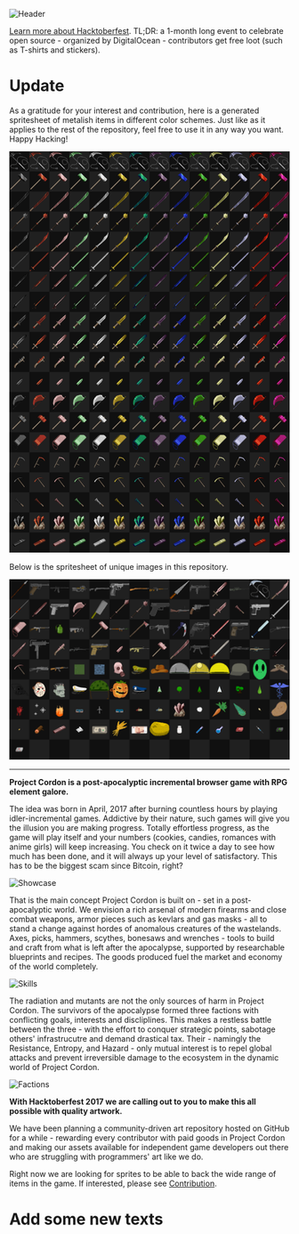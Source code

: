 ![Header](markdown/header.png)

[Learn more about Hacktoberfest](https://hacktoberfest.digitalocean.com/). TL;DR: a 1-month long event to celebrate open source - organized by DigitalOcean - contributors get free loot (such as T-shirts and stickers).

# Update

As a gratitude for your interest and contribution, here is a generated spritesheet of metalish items in different color schemes. Just like as it applies to the rest of the repository, feel free to use it in any way you want. Happy Hacking!

![Spritesheet](markdown/spritesheet.png)

Below is the spritesheet of unique images in this repository.

![Spritesheet All](markdown/spritesheet-all.png)

---

**Project Cordon is a post-apocalyptic incremental browser game with RPG element galore.**

The idea was born in April, 2017 after burning countless hours by playing idler-incremental games. Addictive by their nature, such games will give you the illusion you are making progress. Totally effortless progress, as the game will play itself and your numbers (cookies, candies, romances with anime girls) will keep increasing. You check on it twice a day to see how much has been done, and it will always up your level of satisfactory. This has to be the biggest scam since Bitcoin, right?

![Showcase](markdown/spritesheet-guns.png)

That is the main concept Project Cordon is built on - set in a post-apocalyptic world. We envision a rich arsenal of modern firearms and close combat weapons, armor pieces such as kevlars and gas masks - all to stand a change against hordes of anomalous creatures of the wastelands. Axes, picks, hammers, scythes, bonesaws and wrenches - tools to build and craft from what is left after the apocalypse, supported by researchable blueprints and recipes. The goods produced fuel the market and economy of the world completely.

![Skills](markdown/skills.png)

The radiation and mutants are not the only sources of harm in Project Cordon. The survivors of the apocalypse formed three factions with conflicting goals, interests and discliplines. This makes a restless battle between the three - with the effort to conquer strategic points, sabotage others' infrastrucutre and demand drastical tax. Their - namingly the Resistance, Entropy, and Hazard - only mutual interest is to repel global attacks and prevent irreversible damage to the ecosystem in the dynamic world of Project Cordon.

![Factions](markdown/factions.png)

**With Hacktoberfest 2017 we are calling out to you to make this all possible with quality artwork.**

We have been planning a community-driven art repository hosted on GitHub for a while - rewarding every contributor with paid goods in Project Cordon and making our assets available for independent game developers out there who are struggling with programmers' art like we do.

Right now we are looking for sprites to be able to back the wide range of items in the game. If interested, please see [Contribution](CONTRIBUTING.md).

# Add some new texts
